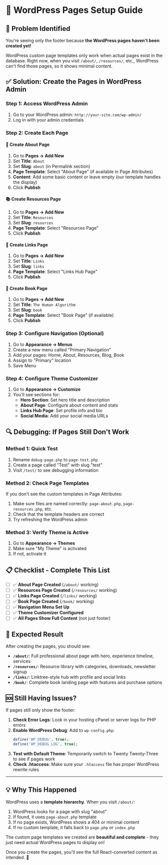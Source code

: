 # 🔧 WordPress Pages Setup Guide

## 🚨 Problem Identified
You're seeing only the footer because **the WordPress pages haven't been created yet!**

WordPress custom page templates only work when actual pages exist in the database. Right now, when you visit `/about/`, `/resources/`, etc., WordPress can't find those pages, so it shows minimal content.

## ✅ Solution: Create the Pages in WordPress Admin

### Step 1: Access WordPress Admin
1. Go to your WordPress admin: `http://your-site.com/wp-admin/`
2. Log in with your admin credentials

### Step 2: Create Each Page

#### 📄 **Create About Page**
1. Go to **Pages → Add New**
2. Set **Title**: `About`
3. Set **Slug**: `about` (in Permalink section)
4. **Page Template**: Select "About Page" (if available in Page Attributes)
5. **Content**: Add some basic content or leave empty (our template handles the display)
6. Click **Publish**

#### 📚 **Create Resources Page**
1. Go to **Pages → Add New**  
2. Set **Title**: `Resources`
3. Set **Slug**: `resources`
4. **Page Template**: Select "Resources Page" 
5. Click **Publish**

#### 🔗 **Create Links Page**
1. Go to **Pages → Add New**
2. Set **Title**: `Links` 
3. Set **Slug**: `links`
4. **Page Template**: Select "Links Hub Page"
5. Click **Publish**

#### 📖 **Create Book Page**  
1. Go to **Pages → Add New**
2. Set **Title**: `The Human Algorithm`
3. Set **Slug**: `book`
4. **Page Template**: Select "Book Page" (if available)
5. Click **Publish**

### Step 3: Configure Navigation (Optional)
1. Go to **Appearance → Menus**
2. Create a new menu called "Primary Navigation"
3. Add your pages: Home, About, Resources, Blog, Book
4. Assign to "Primary" location
5. Save Menu

### Step 4: Configure Theme Customizer
1. Go to **Appearance → Customize**
2. You'll see sections for:
   - **Hero Section**: Set hero title and description
   - **About Page**: Configure about content and stats
   - **Links Hub Page**: Set profile info and bio
   - **Social Media**: Add your social media URLs

## 🔍 Debugging: If Pages Still Don't Work

### Method 1: Quick Test
1. Rename `debug-page.php` to `page-test.php` 
2. Create a page called "Test" with slug "test"
3. Visit `/test/` to see debugging information

### Method 2: Check Page Templates
If you don't see the custom templates in Page Attributes:
1. Make sure files are named correctly: `page-about.php`, `page-resources.php`, etc.
2. Check that the template headers are correct
3. Try refreshing the WordPress admin

### Method 3: Verify Theme is Active
1. Go to **Appearance → Themes**  
2. Make sure "My Theme" is activated
3. If not, activate it

## 📋 Checklist - Complete This List

- [ ] ✅ **About Page Created** (`/about/` working)
- [ ] ✅ **Resources Page Created** (`/resources/` working)  
- [ ] ✅ **Links Page Created** (`/links/` working)
- [ ] ✅ **Book Page Created** (`/book/` working)
- [ ] ✅ **Navigation Menu Set Up** 
- [ ] ✅ **Theme Customizer Configured**
- [ ] ✅ **All Pages Show Full Content** (not just footer)

## 🎯 Expected Result

After creating the pages, you should see:

- **`/about/`**: Full professional about page with hero, experience timeline, services
- **`/resources/`**: Resource library with categories, downloads, newsletter signup  
- **`/links/`**: Linktree-style hub with profile and social links
- **`/book/`**: Complete book landing page with features and purchase options

## 🆘 Still Having Issues?

If pages still only show the footer:

1. **Check Error Logs**: Look in your hosting cPanel or server logs for PHP errors
2. **Enable WordPress Debug**: Add to `wp-config.php`:
   ```php
   define('WP_DEBUG', true);
   define('WP_DEBUG_LOG', true);
   ```
3. **Test with Default Theme**: Temporarily switch to Twenty Twenty-Three to see if pages work
4. **Check .htaccess**: Make sure your `.htaccess` file has proper WordPress rewrite rules

---

## 💡 Why This Happened

WordPress uses a **template hierarchy**. When you visit `/about/`:

1. WordPress looks for a page with slug "about"
2. If found, it uses `page-about.php` template  
3. If no page exists, WordPress shows a 404 or minimal content
4. If no custom template, it falls back to `page.php` or `index.php`

The custom page templates we created are **beautiful and complete** - they just need actual WordPress pages to display on! 

Once you create the pages, you'll see the full React-converted content as intended. 🎉